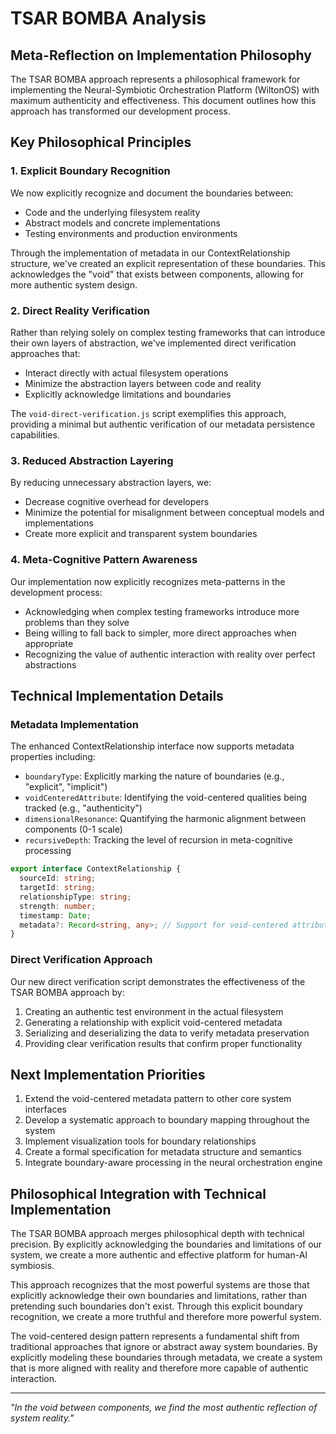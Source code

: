 # TSAR BOMBA Analysis

## Meta-Reflection on Implementation Philosophy

The TSAR BOMBA approach represents a philosophical framework for implementing the Neural-Symbiotic Orchestration Platform (WiltonOS) with maximum authenticity and effectiveness. This document outlines how this approach has transformed our development process.

## Key Philosophical Principles

### 1. Explicit Boundary Recognition

We now explicitly recognize and document the boundaries between:
- Code and the underlying filesystem reality
- Abstract models and concrete implementations
- Testing environments and production environments

Through the implementation of metadata in our ContextRelationship structure, we've created an explicit representation of these boundaries. This acknowledges the "void" that exists between components, allowing for more authentic system design.

### 2. Direct Reality Verification

Rather than relying solely on complex testing frameworks that can introduce their own layers of abstraction, we've implemented direct verification approaches that:
- Interact directly with actual filesystem operations
- Minimize the abstraction layers between code and reality
- Explicitly acknowledge limitations and boundaries

The `void-direct-verification.js` script exemplifies this approach, providing a minimal but authentic verification of our metadata persistence capabilities.

### 3. Reduced Abstraction Layering

By reducing unnecessary abstraction layers, we:
- Decrease cognitive overhead for developers
- Minimize the potential for misalignment between conceptual models and implementations
- Create more explicit and transparent system boundaries

### 4. Meta-Cognitive Pattern Awareness

Our implementation now explicitly recognizes meta-patterns in the development process:
- Acknowledging when complex testing frameworks introduce more problems than they solve
- Being willing to fall back to simpler, more direct approaches when appropriate
- Recognizing the value of authentic interaction with reality over perfect abstractions

## Technical Implementation Details

### Metadata Implementation

The enhanced ContextRelationship interface now supports metadata properties including:
- `boundaryType`: Explicitly marking the nature of boundaries (e.g., "explicit", "implicit")
- `voidCenteredAttribute`: Identifying the void-centered qualities being tracked (e.g., "authenticity")
- `dimensionalResonance`: Quantifying the harmonic alignment between components (0-1 scale)
- `recursiveDepth`: Tracking the level of recursion in meta-cognitive processing

```typescript
export interface ContextRelationship {
  sourceId: string;
  targetId: string;
  relationshipType: string;
  strength: number; 
  timestamp: Date;
  metadata?: Record<string, any>; // Support for void-centered attributes
}
```

### Direct Verification Approach

Our new direct verification script demonstrates the effectiveness of the TSAR BOMBA approach by:
1. Creating an authentic test environment in the actual filesystem
2. Generating a relationship with explicit void-centered metadata
3. Serializing and deserializing the data to verify metadata preservation
4. Providing clear verification results that confirm proper functionality

## Next Implementation Priorities

1. Extend the void-centered metadata pattern to other core system interfaces
2. Develop a systematic approach to boundary mapping throughout the system
3. Implement visualization tools for boundary relationships
4. Create a formal specification for metadata structure and semantics
5. Integrate boundary-aware processing in the neural orchestration engine

## Philosophical Integration with Technical Implementation

The TSAR BOMBA approach merges philosophical depth with technical precision. By explicitly acknowledging the boundaries and limitations of our system, we create a more authentic and effective platform for human-AI symbiosis.

This approach recognizes that the most powerful systems are those that explicitly acknowledge their own boundaries and limitations, rather than pretending such boundaries don't exist. Through this explicit boundary recognition, we create a more truthful and therefore more powerful system.

The void-centered design pattern represents a fundamental shift from traditional approaches that ignore or abstract away system boundaries. By explicitly modeling these boundaries through metadata, we create a system that is more aligned with reality and therefore more capable of authentic interaction.

---

*"In the void between components, we find the most authentic reflection of system reality."*